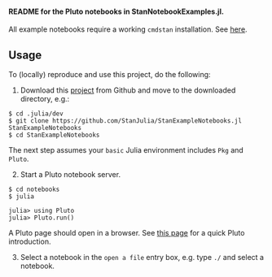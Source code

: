 #### README for the Pluto notebooks in StanNotebookExamples.jl.

All example notebooks require a working `cmdstan` installation. See [here](https://github.com/StanJulia/StanSample.jl/blob/master/README.md).

## Usage

To (locally) reproduce and use this project, do the following:

1. Download this [project](https://github.com/StanJulia/StanExampleNotebooks.jl) from Github and move to the downloaded directory, e.g.:

```
$ cd .julia/dev
$ git clone https://github.com/StanJulia/StanExampleNotebooks.jl StanExampleNotebooks
$ cd StanExampleNotebooks
```

The next step assumes your `basic` Julia environment includes `Pkg` and `Pluto`.

2. Start a Pluto notebook server.
```
$ cd notebooks
$ julia

julia> using Pluto
julia> Pluto.run()
```

A Pluto page should open in a browser. See [this page](https://www.juliafordatascience.com/first-steps-5-pluto/) for a quick Pluto introduction.

3. Select a notebook in the `open a file` entry box, e.g. type `./` and select a notebook. 

